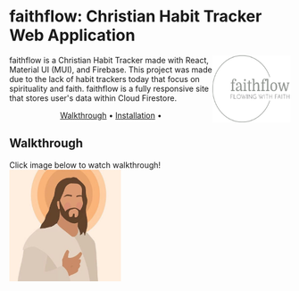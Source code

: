# faithflow: Christian Habit Tracker Web Application
<img src="public/images/faithflow-logo.png" align="right"
     alt="faithflow logo" width="140" height="120"/>

faithflow is a Christian Habit Tracker made with React, Material UI (MUI), and Firebase.
This project was made due to the lack of habit trackers today that focus on spirituality and faith. faithflow is a fully responsive site that stores user's data within Cloud Firestore.

<div align="center">
  
  [Walkthrough](#walkthrough) •
[Installation](#installation) •

</div>

## Walkthrough
Click image below to watch walkthrough!
<br/>
<a href="https://www.youtube.com/watch?v=N3dXs9UJ7C4" target="_blank" rel="noopener">
<img src="public/images/Jesus.jpg" alt="watch faithflow walkthrough" width="200" height="200"/>
</a>


